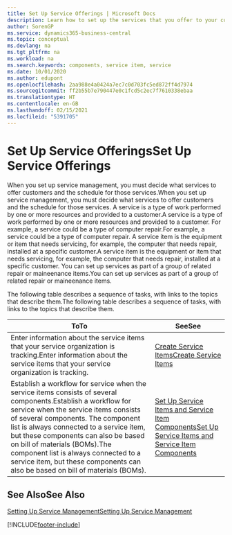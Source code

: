 ```yaml
---
title: Set Up Service Offerings | Microsoft Docs
description: Learn how to set up the services that you offer to your customers.
author: SorenGP
ms.service: dynamics365-business-central
ms.topic: conceptual
ms.devlang: na
ms.tgt_pltfrm: na
ms.workload: na
ms.search.keywords: components, service item, service
ms.date: 10/01/2020
ms.author: edupont
ms.openlocfilehash: 2aa988e4a0424a7ec7c0d703fc5ed872ff4d7974
ms.sourcegitcommit: ff2b55b7e790447e0c1fcd5c2ec7f7610338ebaa
ms.translationtype: HT
ms.contentlocale: en-GB
ms.lasthandoff: 02/15/2021
ms.locfileid: "5391705"
---
```

# <a name="set-up-service-offerings"></a><span data-ttu-id="2a92e-103">Set Up Service Offerings</span><span class="sxs-lookup"><span data-stu-id="2a92e-103">Set Up Service Offerings</span></span>
<span data-ttu-id="2a92e-104">When you set up service management, you must decide what services to offer customers and the schedule for those services.</span><span class="sxs-lookup"><span data-stu-id="2a92e-104">When you set up service management, you must decide what services to offer customers and the schedule for those services.</span></span> <span data-ttu-id="2a92e-105">A service is a type of work performed by one or more resources and provided to a customer.</span><span class="sxs-lookup"><span data-stu-id="2a92e-105">A service is a type of work performed by one or more resources and provided to a customer.</span></span> <span data-ttu-id="2a92e-106">For example, a service could be a type of computer repair.</span><span class="sxs-lookup"><span data-stu-id="2a92e-106">For example, a service could be a type of computer repair.</span></span> <span data-ttu-id="2a92e-107">A service item is the equipment or item that needs servicing, for example, the computer that needs repair, installed at a specific customer.</span><span class="sxs-lookup"><span data-stu-id="2a92e-107">A service item is the equipment or item that needs servicing, for example, the computer that needs repair, installed at a specific customer.</span></span> <span data-ttu-id="2a92e-108">You can set up services as part of a group of related repair or maineenance items.</span><span class="sxs-lookup"><span data-stu-id="2a92e-108">You can set up services as part of a group of related repair or maineenance items.</span></span>  
  
<span data-ttu-id="2a92e-109">The following table describes a sequence of tasks, with links to the topics that describe them.</span><span class="sxs-lookup"><span data-stu-id="2a92e-109">The following table describes a sequence of tasks, with links to the topics that describe them.</span></span>  
  
|<span data-ttu-id="2a92e-110">**To**</span><span class="sxs-lookup"><span data-stu-id="2a92e-110">**To**</span></span>|<span data-ttu-id="2a92e-111">**See**</span><span class="sxs-lookup"><span data-stu-id="2a92e-111">**See**</span></span>|  
|------------|-------------|  
|<span data-ttu-id="2a92e-112">Enter information about the service items that your service organization is tracking.</span><span class="sxs-lookup"><span data-stu-id="2a92e-112">Enter information about the service items that your service organization is tracking.</span></span>|[<span data-ttu-id="2a92e-113">Create Service Items</span><span class="sxs-lookup"><span data-stu-id="2a92e-113">Create Service Items</span></span>](service-how-to-create-service-items.md)|  
|<span data-ttu-id="2a92e-114">Establish a workflow for service when the service items consists of several components.</span><span class="sxs-lookup"><span data-stu-id="2a92e-114">Establish a workflow for service when the service items consists of several components.</span></span> <span data-ttu-id="2a92e-115">The component list is always connected to a service item, but these components can also be based on bill of materials (BOMs).</span><span class="sxs-lookup"><span data-stu-id="2a92e-115">The component list is always connected to a service item, but these components can also be based on bill of materials (BOMs).</span></span>|[<span data-ttu-id="2a92e-116">Set Up Service Items and Service Item Components</span><span class="sxs-lookup"><span data-stu-id="2a92e-116">Set Up Service Items and Service Item Components</span></span>](service-how-setup-service-items.md)|  
  
## <a name="see-also"></a><span data-ttu-id="2a92e-117">See Also</span><span class="sxs-lookup"><span data-stu-id="2a92e-117">See Also</span></span>  
[<span data-ttu-id="2a92e-118">Setting Up Service Management</span><span class="sxs-lookup"><span data-stu-id="2a92e-118">Setting Up Service Management</span></span>](service-setup-service.md)   

[!INCLUDE[footer-include](includes/footer-banner.md)]